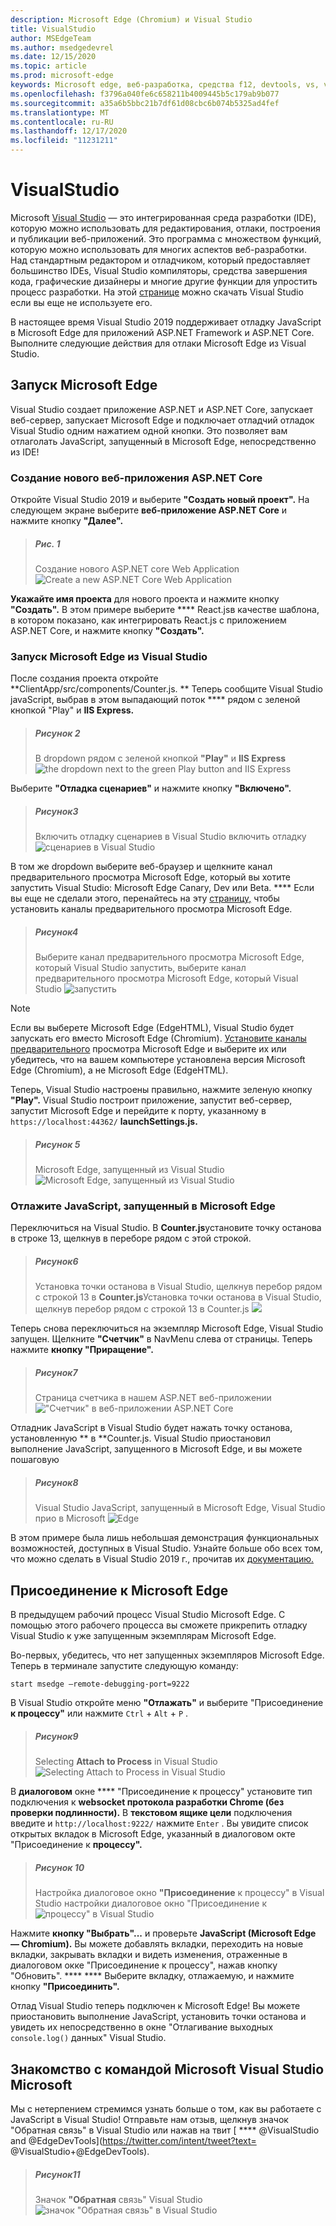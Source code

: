 ```yaml
---
description: Microsoft Edge (Chromium) и Visual Studio
title: VisualStudio
author: MSEdgeTeam
ms.author: msedgedevrel
ms.date: 12/15/2020
ms.topic: article
ms.prod: microsoft-edge
keywords: Microsoft edge, веб-разработка, средства f12, devtools, vs, visual studio, отладка
ms.openlocfilehash: f3796a040fe6c658211b4009445b5c179ab9b077
ms.sourcegitcommit: a35a6b5bbc21b7df61d08cbc6b074b5325ad4fef
ms.translationtype: MT
ms.contentlocale: ru-RU
ms.lasthandoff: 12/17/2020
ms.locfileid: "11231211"
---
```

# VisualStudio

Microsoft [Visual Studio](https://visualstudio.microsoft.com/vs/) — это интегрированная среда разработки (IDE), которую можно использовать для редактирования, отлаки, построения и публикации веб-приложений. Это программа с множеством функций, которую можно использовать для многих аспектов веб-разработки. Над стандартным редактором и отладчиком, который предоставляет большинство IDEs, Visual Studio компиляторы, средства завершения кода, графические дизайнеры и многие другие функции для упростить процесс разработки. На этой [странице](https://visualstudio.microsoft.com/downloads/) можно скачать Visual Studio если вы еще не используете его.

В настоящее время Visual Studio 2019 поддерживает отладку JavaScript в Microsoft Edge для приложений ASP\.NET Framework и ASP\.NET Core. Выполните следующие действия для отлаки Microsoft Edge из Visual Studio.

## Запуск Microsoft Edge
Visual Studio создает приложение ASP\.NET и ASP\.NET Core, запускает веб-сервер, запускает Microsoft Edge и подключает отладчий отладок Visual Studio одним нажатием одной кнопки. Это позволяет вам отлаголать JavaScript, запущенный в Microsoft Edge, непосредственно из IDE!

### Создание нового веб-приложения ASP.NET Core

Откройте Visual Studio 2019 и выберите **"Создать новый проект".** На следующем экране выберите **веб-приложение ASP\.NET Core** и нажмите кнопку **"Далее".**

> ##### Рис. 1  
> Создание нового ASP.NET core Web Application ![ Create a new ASP.NET Core Web Application](./media/create-new-project.png)  

**Укажайте имя проекта** для нового проекта и нажмите кнопку **"Создать".** В этом примере выберите **** React.jsв качестве шаблона, в котором показано, как интегрировать React.js с приложением ASP.NET Core, и нажмите кнопку **"Создать".**

### Запуск Microsoft Edge из Visual Studio

После создания проекта откройте **ClientApp/src/components/Counter.js. ** Теперь сообщите Visual Studio javaScript, выбрав в этом выпадающий поток **** рядом с зеленой кнопкой "Play" и **IIS Express.** 

> ##### Рисунок 2  
> В dropdown рядом с зеленой кнопкой **"Play"** и **IIS Express** 
> ![ the dropdown next to the green Play button and IIS Express](./media/vs-dropdown.png)  

Выберите **"Отладка сценариев"** и нажмите кнопку **"Включено".**

> ##### Рисунок3  
> Включить отладку сценариев в Visual Studio включить отладку ![ сценариев в Visual Studio](./media/enable-script-debugging.png)  

В том же dropdown выберите веб-браузер и щелкните канал предварительного просмотра Microsoft Edge, который вы хотите запустить Visual Studio: Microsoft Edge Canary, Dev или Beta. **** Если вы еще не сделали этого, перенайтесь на эту [страницу,](https://www.microsoftedgeinsider.com/download) чтобы установить каналы предварительного просмотра Microsoft Edge.

> ##### Рисунок4  
> Выберите канал предварительного просмотра Microsoft Edge, который Visual Studio запустить, выберите канал предварительного просмотра Microsoft Edge, который Visual Studio ![ запустить](./media/set-web-browser.png)  

> [!NOTE]
> Если вы выберете Microsoft Edge (EdgeHTML), Visual Studio будет запускать его вместо Microsoft Edge (Chromium). [Установите каналы предварительного](https://www.microsoftedgeinsider.com/download) просмотра Microsoft Edge и выберите их или убедитесь, что на вашем компьютере установлена версия Microsoft Edge (Chromium), а не Microsoft Edge (EdgeHTML).

Теперь, Visual Studio настроены правильно, нажмите зеленую кнопку **"Play".** Visual Studio построит приложение, запустит веб-сервер, запустит Microsoft Edge и перейдите к порту, указанному в `https://localhost:44362/` **launchSettings.js.**

> ##### Рисунок 5  
> Microsoft Edge, запущенный из Visual Studio ![ Microsoft Edge, запущенный из Visual Studio](./media/edge-launch.png)  

### Отлажите JavaScript, запущенный в Microsoft Edge

Переключиться на Visual Studio. В **Counter.js**установите точку останова в строке 13, щелкнув в переборе рядом с этой строкой.

> ##### Рисунок6
> Установка точки останова в Visual Studio, щелкнув перебор рядом с строкой 13 в **Counter.js**Установка точки останова в Visual Studio, щелкнув перебор рядом с строкой 13 в Counter.js
> ![](./media/set-breakpoint.png)  

Теперь снова переключиться на экземпляр Microsoft Edge, Visual Studio запущен. Щелкните **"Счетчик"** в NavMenu слева от страницы. Теперь нажмите **кнопку "Приращение".**

> ##### Рисунок7
> Страница счетчика в нашем ASP.NET веб-приложении ![ "Счетчик" в веб-приложении ASP.NET Core](./media/edge-counter.png)  

Отладник JavaScript в Visual Studio будет нажать точку останова, установленную ** в **Counter.js. Visual Studio приостановил выполнение JavaScript, запущенного в Microsoft Edge, и вы можете пошаговую

> ##### Рисунок8
> Visual Studio JavaScript, запущенный в Microsoft Edge, Visual Studio прио в Microsoft ![ Edge](./media/hit-breakpoint.png)  

В этом примере была лишь небольшая демонстрация функциональных возможностей, доступных в Visual Studio. Узнайте больше обо всех том, что можно сделать в Visual Studio 2019 г., прочитав их [документацию.](/visualstudio/windows/?view=vs-2019&preserve-view=true)

## Присоединение к Microsoft Edge
В предыдущем рабочий процесс Visual Studio Microsoft Edge. С помощью этого рабочего процесса вы сможете прикрепить отладку Visual Studio к уже запущенным экземплярам Microsoft Edge. 

Во-первых, убедитесь, что нет запущенных экземпляров Microsoft Edge. Теперь в терминале запустите следующую команду:

```console
start msedge –remote-debugging-port=9222
```

В Visual Studio откройте меню **"Отлажать"** и выберите "Присоединение **к процессу"** или нажмите `Ctrl`  +  `Alt`  +  `P` .

> ##### Рисунок9
> Selecting **Attach to Process** in Visual Studio ![ Selecting **Attach to Process** in Visual Studio](./media/attach-to-process.png)  

В **диалоговом** окне **** "Присоединение к процессу" установите тип подключения к **websocket протокола разработки Chrome (без проверки подлинности).** В **текстовом ящике цели** подключения введите и `http://localhost:9222/` нажмите `Enter` . Вы увидите список открытых вкладок в Microsoft Edge, указанный в диалоговом окте "Присоединение к **процессу".**

> ##### Рисунок 10
> Настройка диалоговое окно **"Присоединение** к процессу" в Visual Studio настройки диалоговое окно "Присоединение к ![ процессу" в Visual Studio](./media/attach-to-process-dialog.png)  

Нажмите **кнопку "Выбрать"...** и проверьте **JavaScript (Microsoft Edge — Chromium).** Вы можете добавлять вкладки, переходить на новые вкладки, закрывать вкладки и видеть изменения, отраженные в диалоговом окке "Присоединение к процессу", нажав кнопку "Обновить". **** **** Выберите вкладку, отлажаемую, и нажмите кнопку **"Присоединить".**

Отлад Visual Studio теперь подключен к Microsoft Edge! Вы можете приостановить выполнение JavaScript, установить точки останова и увидеть их непосредственно в окне "Отлагивание выходных `console.log()` данных" Visual Studio.

## Знакомство с командой Microsoft Visual Studio Microsoft  

Мы с нетерпением стремимся узнать больше о том, как вы работаете с JavaScript в Visual Studio!  Отправьте нам отзыв, щелкнув значок "Обратная связь" в Visual Studio или нажав на твит [ **** @VisualStudio and @EdgeDevTools](https://twitter.com/intent/tweet?text= @VisualStudio+@EdgeDevTools).  

> ##### Рисунок11
> Значок **"Обратная** связь" Visual Studio ![ значок "Обратная связь" в Visual Studio](./media/feedback-icon.png)  

